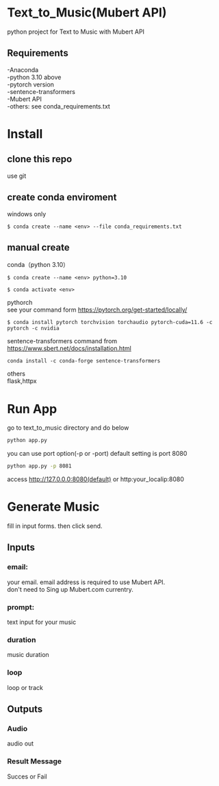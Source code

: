 # Text_to_Music(Mubert API)

python project for Text to Music with Mubert API

## Requirements

-Anaconda<br>
-python 3.10 above<br>
-pytorch version<br>
-sentence-transformers<br>
-Mubert API<br>
-others: see conda_requirements.txt<br>

# Install

## clone this repo

use git

## create conda enviroment

windows only

```conda
$ conda create --name <env> --file conda_requirements.txt
```

## manual create

conda（python 3.10）

```conda
$ conda create --name <env> python=3.10
```

```conda
$ conda activate <env>
```

pythorch<br>
see your command form https://pytorch.org/get-started/locally/

```conda
$ conda install pytorch torchvision torchaudio pytorch-cuda=11.6 -c pytorch -c nvidia
```

sentence-transformers
command from https://www.sbert.net/docs/installation.html

```conda
conda install -c conda-forge sentence-transformers
```

others<br>
flask,httpx

# Run App

go to text_to_music directory and do below<br>

```bash
python app.py
```

you can use port option(-p or -port)
default setting is port 8080<br>

```bash
python app.py -p 8081
```

access http://127.0.0.0:8080(default) or http:your_localip:8080

# Generate Music

fill in input forms. then click send.

## Inputs

### email:

your email. email address is required to use Mubert API. <br>
don't need to Sing up Mubert.com currentry.

### prompt:

text input for your music<br>

### duration

music duration

### loop

loop or track

## Outputs

### Audio

audio out

### Result Message

Succes or Fail
